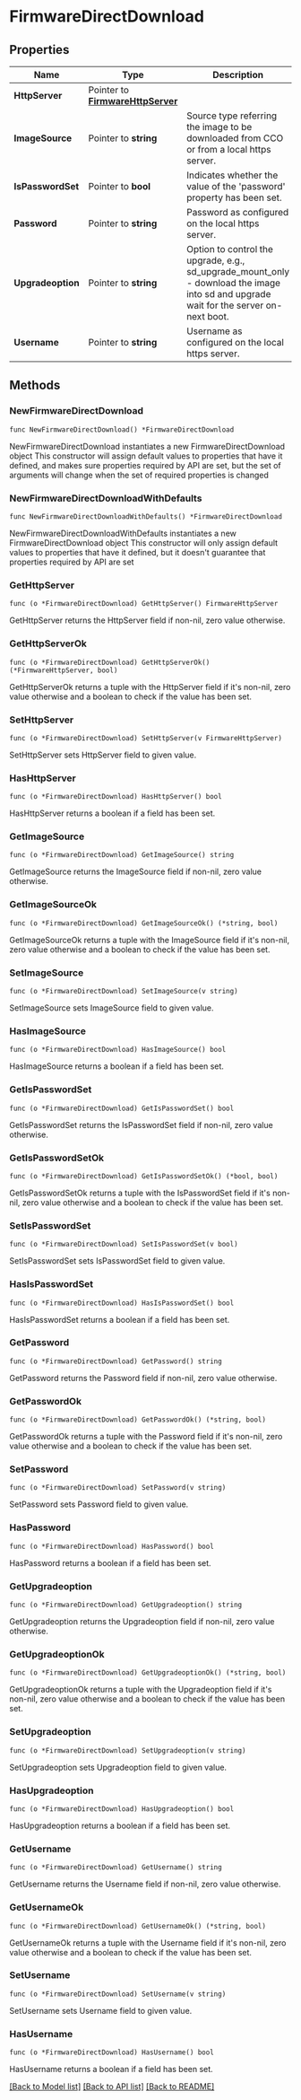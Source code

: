 # FirmwareDirectDownload

## Properties

Name | Type | Description | Notes
------------ | ------------- | ------------- | -------------
**HttpServer** | Pointer to [**FirmwareHttpServer**](firmware.HttpServer.md) |  | [optional] 
**ImageSource** | Pointer to **string** | Source type referring the image to be downloaded from CCO or from a local https server. | [optional] [default to "cisco"]
**IsPasswordSet** | Pointer to **bool** | Indicates whether the value of the &#39;password&#39; property has been set. | [optional] [readonly] 
**Password** | Pointer to **string** | Password as configured on the local https server. | [optional] 
**Upgradeoption** | Pointer to **string** | Option to control the upgrade, e.g., sd_upgrade_mount_only - download the image into sd and upgrade wait for the server on-next boot. | [optional] [default to "sd_upgrade_mount_only"]
**Username** | Pointer to **string** | Username as configured on the local https server. | [optional] 

## Methods

### NewFirmwareDirectDownload

`func NewFirmwareDirectDownload() *FirmwareDirectDownload`

NewFirmwareDirectDownload instantiates a new FirmwareDirectDownload object
This constructor will assign default values to properties that have it defined,
and makes sure properties required by API are set, but the set of arguments
will change when the set of required properties is changed

### NewFirmwareDirectDownloadWithDefaults

`func NewFirmwareDirectDownloadWithDefaults() *FirmwareDirectDownload`

NewFirmwareDirectDownloadWithDefaults instantiates a new FirmwareDirectDownload object
This constructor will only assign default values to properties that have it defined,
but it doesn't guarantee that properties required by API are set

### GetHttpServer

`func (o *FirmwareDirectDownload) GetHttpServer() FirmwareHttpServer`

GetHttpServer returns the HttpServer field if non-nil, zero value otherwise.

### GetHttpServerOk

`func (o *FirmwareDirectDownload) GetHttpServerOk() (*FirmwareHttpServer, bool)`

GetHttpServerOk returns a tuple with the HttpServer field if it's non-nil, zero value otherwise
and a boolean to check if the value has been set.

### SetHttpServer

`func (o *FirmwareDirectDownload) SetHttpServer(v FirmwareHttpServer)`

SetHttpServer sets HttpServer field to given value.

### HasHttpServer

`func (o *FirmwareDirectDownload) HasHttpServer() bool`

HasHttpServer returns a boolean if a field has been set.

### GetImageSource

`func (o *FirmwareDirectDownload) GetImageSource() string`

GetImageSource returns the ImageSource field if non-nil, zero value otherwise.

### GetImageSourceOk

`func (o *FirmwareDirectDownload) GetImageSourceOk() (*string, bool)`

GetImageSourceOk returns a tuple with the ImageSource field if it's non-nil, zero value otherwise
and a boolean to check if the value has been set.

### SetImageSource

`func (o *FirmwareDirectDownload) SetImageSource(v string)`

SetImageSource sets ImageSource field to given value.

### HasImageSource

`func (o *FirmwareDirectDownload) HasImageSource() bool`

HasImageSource returns a boolean if a field has been set.

### GetIsPasswordSet

`func (o *FirmwareDirectDownload) GetIsPasswordSet() bool`

GetIsPasswordSet returns the IsPasswordSet field if non-nil, zero value otherwise.

### GetIsPasswordSetOk

`func (o *FirmwareDirectDownload) GetIsPasswordSetOk() (*bool, bool)`

GetIsPasswordSetOk returns a tuple with the IsPasswordSet field if it's non-nil, zero value otherwise
and a boolean to check if the value has been set.

### SetIsPasswordSet

`func (o *FirmwareDirectDownload) SetIsPasswordSet(v bool)`

SetIsPasswordSet sets IsPasswordSet field to given value.

### HasIsPasswordSet

`func (o *FirmwareDirectDownload) HasIsPasswordSet() bool`

HasIsPasswordSet returns a boolean if a field has been set.

### GetPassword

`func (o *FirmwareDirectDownload) GetPassword() string`

GetPassword returns the Password field if non-nil, zero value otherwise.

### GetPasswordOk

`func (o *FirmwareDirectDownload) GetPasswordOk() (*string, bool)`

GetPasswordOk returns a tuple with the Password field if it's non-nil, zero value otherwise
and a boolean to check if the value has been set.

### SetPassword

`func (o *FirmwareDirectDownload) SetPassword(v string)`

SetPassword sets Password field to given value.

### HasPassword

`func (o *FirmwareDirectDownload) HasPassword() bool`

HasPassword returns a boolean if a field has been set.

### GetUpgradeoption

`func (o *FirmwareDirectDownload) GetUpgradeoption() string`

GetUpgradeoption returns the Upgradeoption field if non-nil, zero value otherwise.

### GetUpgradeoptionOk

`func (o *FirmwareDirectDownload) GetUpgradeoptionOk() (*string, bool)`

GetUpgradeoptionOk returns a tuple with the Upgradeoption field if it's non-nil, zero value otherwise
and a boolean to check if the value has been set.

### SetUpgradeoption

`func (o *FirmwareDirectDownload) SetUpgradeoption(v string)`

SetUpgradeoption sets Upgradeoption field to given value.

### HasUpgradeoption

`func (o *FirmwareDirectDownload) HasUpgradeoption() bool`

HasUpgradeoption returns a boolean if a field has been set.

### GetUsername

`func (o *FirmwareDirectDownload) GetUsername() string`

GetUsername returns the Username field if non-nil, zero value otherwise.

### GetUsernameOk

`func (o *FirmwareDirectDownload) GetUsernameOk() (*string, bool)`

GetUsernameOk returns a tuple with the Username field if it's non-nil, zero value otherwise
and a boolean to check if the value has been set.

### SetUsername

`func (o *FirmwareDirectDownload) SetUsername(v string)`

SetUsername sets Username field to given value.

### HasUsername

`func (o *FirmwareDirectDownload) HasUsername() bool`

HasUsername returns a boolean if a field has been set.


[[Back to Model list]](../README.md#documentation-for-models) [[Back to API list]](../README.md#documentation-for-api-endpoints) [[Back to README]](../README.md)


